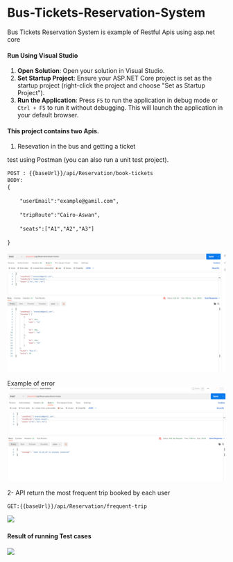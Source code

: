 # Bus-Tickets-Reservation-System

Bus Tickets Reservation System is example of Restful Apis using asp.net core  

#### **Run Using Visual Studio**

1. **Open Solution**: Open your solution in Visual Studio.
2. **Set Startup Project**: Ensure your ASP.NET Core project is set as the startup project (right-click the project and choose "Set as Startup Project").
3. **Run the Application**: Press `F5` to run the application in debug mode or `Ctrl + F5` to run it without debugging. This will launch the application in your default browser.

#### This project contains two Apis.

1. Resevation in the bus and getting a ticket

test using Postman (you can also run a unit test project).
 

```
POST : {{baseUrl}}/api/Reservation/book-tickets
BODY:
{

    "userEmail":"example@gamil.com",

    "tripRoute":"Cairo-Aswan", 

    "seats":["A1","A2","A3"]

}
```

![](images/BookTickets.png)

 Example of error 
![](images/BookTickets-error.png)

2- API return the most frequent trip booked by each user

```
GET:{{baseUrl}}/api/Reservation/frequent-trip
```

![](C:\work\Bus-Tickets-Reservation-System\images\frequent-trips.png)

#### Result of running Test cases

![](C:\work\Bus-Tickets-Reservation-System\images\tests.png)
